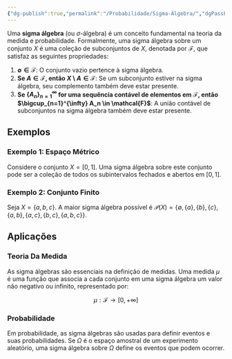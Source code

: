 ```yaml
---
{"dg-publish":true,"permalink":"/Probabilidade/Sigma-Álgebra/","dgPassFrontmatter":true,"created":"2025-03-22T17:02:11.167-03:00"}
---
```



Uma **sigma álgebra** (ou $\sigma$-álgebra) é um conceito fundamental na teoria da medida e probabilidade. Formalmente, uma sigma álgebra sobre um conjunto $X$ é uma coleção de subconjuntos de $X$, denotada por $\mathcal{F}$, que satisfaz as seguintes propriedades:

1. **$\emptyset \in \mathcal{F}$**: O conjunto vazio pertence à sigma álgebra.
2. **Se $A \in \mathcal{F}$, então $X \setminus A \in \mathcal{F}$**: Se um subconjunto estiver na sigma álgebra, seu complemento também deve estar presente.
3. **Se $\{A_n\}_{n=1}^{\infty}$ for uma sequência contável de elementos em $\mathcal{F}$, então $\bigcup_{n=1}^{\infty} A_n \in \mathcal{F}$**: A união contável de subconjuntos na sigma álgebra também deve estar presente.

## Exemplos

### Exemplo 1: Espaço Métrico

Considere o conjunto $X = [0, 1]$. Uma sigma álgebra sobre este conjunto pode ser a coleção de todos os subintervalos fechados e abertos em $[0, 1]$.

### Exemplo 2: Conjunto Finito

Seja $X = \{a, b, c\}$. A maior sigma álgebra possível é $\mathcal{P}(X) = \{\emptyset, \{a\}, \{b\}, \{c\}, \{a, b\}, \{a, c\}, \{b, c\}, \{a, b, c\}\}$.

## Aplicações

### Teoria Da Medida

As sigma álgebras são essenciais na definição de medidas. Uma medida $\mu$ é uma função que associa a cada conjunto em uma sigma álgebra um valor não negativo ou infinito, representado por:

$$
\mu: \mathcal{F} \to [0, +\infty]
$$

### Probabilidade

Em probabilidade, as sigma álgebras são usadas para definir eventos e suas probabilidades. Se $\Omega$ é o espaço amostral de um experimento aleatório, uma sigma álgebra sobre $\Omega$ define os eventos que podem ocorrer.

